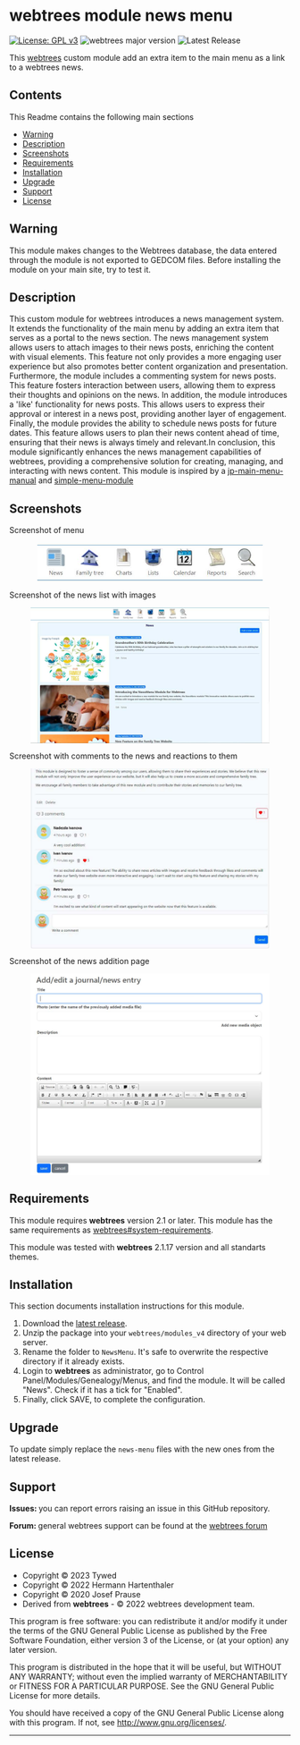 
# webtrees module news menu

[![License: GPL v3](https://img.shields.io/badge/License-GPL%20v3-blue.svg)](http://www.gnu.org/licenses/gpl-3.0)
![webtrees major version](https://img.shields.io/badge/webtrees-v2.1.x-green)
![Latest Release](https://img.shields.io/badge/release-v0.2.1-blue)

This [webtrees](https://www.webtrees.net/) custom module add an extra item to the main menu as a link to a webtrees news. 

## Contents
This Readme contains the following main sections

* [Warning](#warning)
* [Description](#description)
* [Screenshots](#screenshots)
* [Requirements](#requirements)
* [Installation](#installation)
* [Upgrade](#upgrade)
* [Support](#support)
* [License](#license)

<a name="warning"></a>
## Warning

This module makes changes to the Webtrees database, the data entered through the module is not exported to GEDCOM files. Before installing the module on your main site, try to test it.

<a name="description"></a>
## Description

This custom module for webtrees introduces a news management system. It extends the functionality of the main menu by adding an extra item that serves as a portal to the news section. The news management system allows users to attach images to their news posts, enriching the content with visual elements. This feature not only provides a more engaging user experience but also promotes better content organization and presentation. Furthermore, the module includes a commenting system for news posts. This feature fosters interaction between users, allowing them to express their thoughts and opinions on the news. In addition, the module introduces a 'like' functionality for news posts. This allows users to express their approval or interest in a news post, providing another layer of engagement. Finally, the module provides the ability to schedule news posts for future dates. This feature allows users to plan their news content ahead of time, ensuring that their news is always timely and relevant.In conclusion, this module significantly enhances the news management capabilities of webtrees, providing a comprehensive solution for creating, managing, and interacting with news content. This module is inspired by a [jp-main-menu-manual](https://github.com/jpretired/jp-main-menu-manual) and [simple-menu-module](https://github.com/JustCarmen/webtrees-simple-menu)

<a name="screenshots"></a>
## Screenshots

Screenshot of menu
<p align="center"><img src="docs/menu.JPG" alt="Screenshot of menu" align="center" width="80%"></p>

Screenshot of the news list with images
<p align="center"><img src="docs/news_page.JPG" alt="Screenshot of the news list with images" align="center" width="85%"></p>

Screenshot with comments to the news and reactions to them
<p align="center"><img src="docs/comments.JPG" alt="Screenshot with comments to the news and reactions to them" align="center" width="85%"></p>

Screenshot of the news addition page
<p align="center"><img src="docs/add_news.JPG" alt="Screenshot of the news addition page" align="center" width="85%"></p>

<a name="requirements"></a>
## Requirements

This module requires **webtrees** version 2.1 or later.
This module has the same requirements as [webtrees#system-requirements](https://github.com/fisharebest/webtrees#system-requirements).

This module was tested with **webtrees** 2.1.17 version and all standarts themes.

<a name="installation"></a>
## Installation

This section documents installation instructions for this module.

1. Download the [latest release](https://github.com/tywed/news-menu/releases/latest).
2. Unzip the package into your `webtrees/modules_v4` directory of your web server.
3. Rename the folder to `NewsMenu`. It's safe to overwrite the respective directory if it already exists.
4. Login to **webtrees** as administrator, go to <span class="pointer">Control Panel/Modules/Genealogy/Menus</span>,
   and find the module. It will be called "News". Check if it has a tick for "Enabled".
5. Finally, click SAVE, to complete the configuration.

<a name="upgrade"></a>
## Upgrade

To update simply replace the `news-menu`
files with the new ones from the latest release.

<a name="support"></a>
## Support

<span style="font-weight: bold;">Issues: </span>you can report errors raising an issue in this GitHub repository.

<span style="font-weight: bold;">Forum: </span>general webtrees support can be found at the [webtrees forum](http://www.webtrees.net/)

<a name="license"></a>
## License

* Copyright © 2023 Tywed 
* Copyright © 2022 Hermann Hartenthaler
* Copyright © 2020 Josef Prause 
* Derived from **webtrees** - © 2022 webtrees development team.

This program is free software: you can redistribute it and/or modify
it under the terms of the GNU General Public License as published by
the Free Software Foundation, either version 3 of the License, or
(at your option) any later version.

This program is distributed in the hope that it will be useful,
but WITHOUT ANY WARRANTY; without even the implied warranty of
MERCHANTABILITY or FITNESS FOR A PARTICULAR PURPOSE. See the
GNU General Public License for more details.

You should have received a copy of the GNU General Public License
along with this program. If not, see <http://www.gnu.org/licenses/>.

* * *
